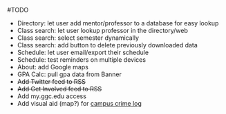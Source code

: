 #TODO
- Directory: let user add mentor/professor to a database for easy lookup
- Class search: let user lookup professor in the directory/web
- Class search: select semester dynamically 
- Class search: add button to delete previously downloaded data
- Schedule: let user email/export their schedule
- Schedule: test reminders on multiple devices
- About: add Google maps 
- GPA Calc: pull gpa data from Banner
- <del>Add Twitter feed to RSS</del>
- <del>Add Get Involved feed to RSS</del>
- Add my.ggc.edu access
- Add visual aid (map?) for [campus crime log](http://www.ggc.edu/about-ggc/departments/public-safety/crime-prevention-reporting/daily-crime-log/)

